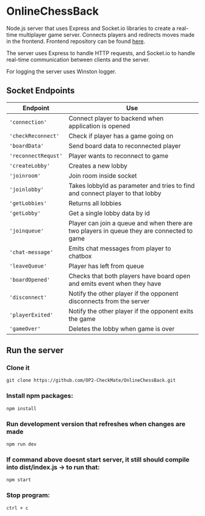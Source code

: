 # OnlineChessBack

Node.js server that uses Express and Socket.io libraries to create a real-time multiplayer game server. Connects players and redirects moves made in the frontend. Frontend repository can be found [here](https://github.com/OP2-CheckMate/OnlineChessFront).

The server uses Express to handle HTTP requests, and Socket.io to handle real-time communication between clients and the server.

For logging the server uses Winston logger.

## Socket Endpoints
| Endpoint | Use |
| -------- | --- |
| ``'connection'`` | Connect player to backend when application is opened |
| ``'checkReconnect'`` | Check if player has a game going on |
| ``'boardData'`` | Send board data to reconnected player |
| ``'reconnectRequst'`` | Player wants to reconnect to game |
| ``'createLobby'`` | Creates a new lobby |
|``'joinroom'`` | Join room inside socket |
|``'joinlobby'`` | Takes lobbyId as parameter and tries to find and connect player to that lobby |
|``'getLobbies'`` | Returns all lobbies |
|``'getLobby'`` | Get a single lobby data by id |
|``'joinqueue'`` | Player can join a queue and when there are two players in queue they are connected to game |
|``'chat-message'`` | Emits chat messages from player to chatbox |
|``'leaveQueue'`` | Player has left from queue |
|``'boardOpened'`` | Checks that both players have board open and emits event when they have |
|``'disconnect'`` | Notify the other player if the opponent disconnects from the server |
|``'playerExited'`` | Notify the other player if the opponent exits the game |
|``'gameOver'`` | Deletes the lobby when game is over |

## Run the server
### Clone it
``git clone https://github.com/OP2-CheckMate/OnlineChessBack.git``
### Install npm packages:
``npm install``
### Run development version that refreshes when changes are made
``npm run dev``
### If command above doesnt start server, it still should compile into dist/index.js -> to run that:
``npm start``
### Stop program:
``ctrl + c``
